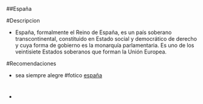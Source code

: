 ##España

#Descripcion
- España, formalmente el Reino de España,​ es un país soberano transcontinental, constituido en Estado social y democrático de derecho y cuya forma de gobierno es la monarquía parlamentaria. Es uno de los veintisiete Estados soberanos que forman la Unión Europea.

#Recomendaciones
- sea siempre alegre 
#fotico
[españa](https://www.google.com/imgres?q=peque%C3%B1a%20descripcion%20espa%C3%B1a&imgurl=https%3A%2F%2Fupload.wikimedia.org%2Fwikipedia%2Fcommons%2Fthumb%2F8%2F89%2FBandera_de_Espa%25C3%25B1a.svg%2F1200px-Bandera_de_Espa%25C3%25B1a.svg.png&imgrefurl=https%3A%2F%2Fes.wikipedia.org%2Fwiki%2FEspa%25C3%25B1a&docid=1DNtZu9oHw9IMM&tbnid=ol7qL5r24pYxEM&vet=12ahUKEwj3j_uKgt-LAxWtVTABHRj_F3wQM3oECBkQAA..i&w=1200&h=800&hcb=2&ved=2ahUKEwj3j_uKgt-LAxWtVTABHRj_F3wQM3oECBkQAA)

- # 
